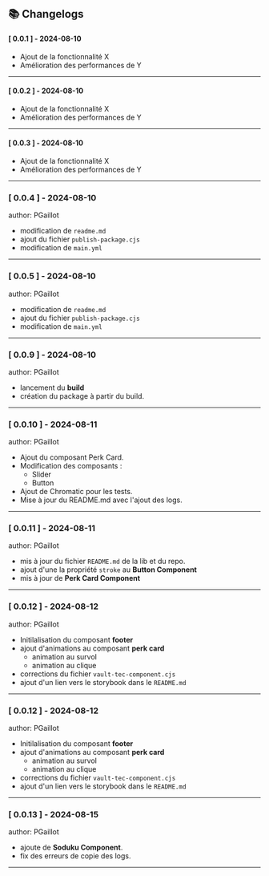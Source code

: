 ## 📚 Changelogs

#### [ 0.0.1 ] - 2024-08-10
- Ajout de la fonctionnalité X
- Amélioration des performances de Y

---

#### [ 0.0.2 ] - 2024-08-10
- Ajout de la fonctionnalité X
- Amélioration des performances de Y

---

#### [ 0.0.3 ] - 2024-08-10
- Ajout de la fonctionnalité X
- Amélioration des performances de Y

---

### [ 0.0.4 ] - 2024-08-10
author: PGaillot 
- modification de `readme.md`
- ajout du fichier `publish-package.cjs`
- modification de `main.yml`

---

### [ 0.0.5 ] - 2024-08-10
author: PGaillot 
- modification de `readme.md`
- ajout du fichier `publish-package.cjs`
- modification de `main.yml`

---

### [ 0.0.9 ] - 2024-08-10
author: PGaillot 
- lancement du **build**
- création du package à partir du build.
    
---

### [ 0.0.10 ] - 2024-08-11
author: PGaillot 
- Ajout du composant Perk Card.
- Modification des composants :
  - Slider
  - Button
- Ajout de Chromatic pour les tests.
- Mise à jour du README.md avec l'ajout des logs.

---

### [ 0.0.11 ] - 2024-08-11
author: PGaillot 
- mis à jour du fichier `README.md` de la lib et du repo.
- ajout d'une la propriété `stroke` au **Button Component**
- mis à jour de **Perk Card Component**

---

### [ 0.0.12 ] - 2024-08-12
author: PGaillot 
- Initilalisation du composant **footer**
- ajout d'animations au composant **perk card**
  - animation au survol 
  - animation au clique
-  corrections du fichier `vault-tec-component.cjs` 
- ajout d'un lien vers le storybook dans le `README.md`

---

### [ 0.0.12 ] - 2024-08-12
author: PGaillot 
- Initilalisation du composant **footer**
- ajout d'animations au composant **perk card**
  - animation au survol 
  - animation au clique
-  corrections du fichier `vault-tec-component.cjs` 
- ajout d'un lien vers le storybook dans le `README.md`

---
### [ 0.0.13 ] - 2024-08-15
author: PGaillot 
- ajoute de **Soduku Component**.
- fix des erreurs de copie des logs.

---